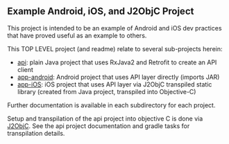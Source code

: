 
Example Android, iOS, and J2ObjC Project 
----------------------------------------

This project is intended to be an example of Android and iOS dev practices that have proved useful 
as an example to others. 

This TOP LEVEL project (and readme) relate to several sub-projects herein:   
* [api](api): plain Java project that uses RxJava2 and Retrofit to create an API client   
* [app-android](app-android): Android project that uses API layer directly (imports JAR) 
* [app-iOS](app-ios): iOS project that uses API layer via J2ObjC transpiled static library (created from Java project, transpiled into Objective-C)   

Further documentation is available in each subdirectory for each project.   

Setup and transpilation of the api project into objective C is done via [J2ObjC](http://j2objc.org). See the api project documentation and gradle tasks for transpilation details. 

